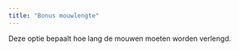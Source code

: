 ```yaml
---
title: "Bonus mouwlengte"
---
```


Deze optie bepaalt hoe lang de mouwen moeten worden verlengd.




